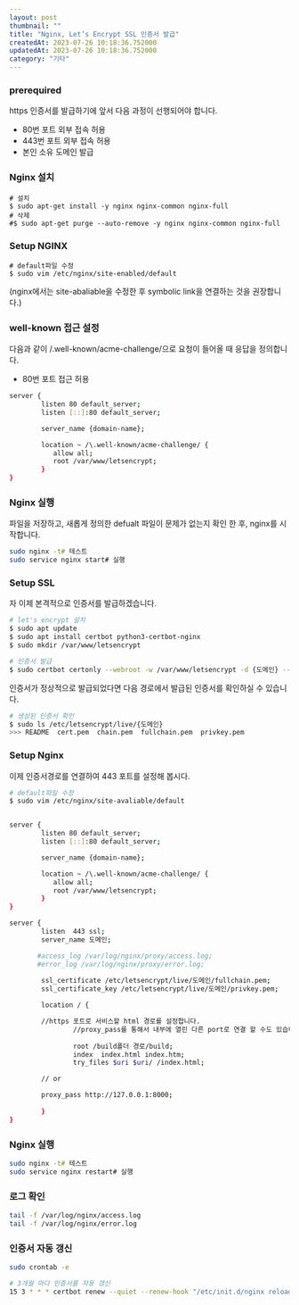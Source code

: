 ```yaml
---
layout: post
thumbnail: ""
title: "Nginx, Let’s Encrypt SSL 인증서 발급"
createdAt: 2023-07-26 10:18:36.752000
updatedAt: 2023-07-26 10:18:36.752000
category: "기타"
---
```

### prerequired

https 인증서를 발급하기에 앞서 다음 과정이 선행되어야 합니다.

- 80번 포트 외부 접속 허용
- 443번 포트 외부 접속 허용
- 본인 소유 도메인 발급

### Nginx 설치

``````shell
# 설치
$ sudo apt-get install -y nginx nginx-common nginx-full
# 삭제
#$ sudo apt-get purge --auto-remove -y nginx nginx-common nginx-full
``````

### Setup NGINX

``````shell
# default파일 수정
$ sudo vim /etc/nginx/site-enabled/default
``````
(nginx에서는 site-abaliable을 수정한 후 symbolic link을 연결하는 것을 권장합니다.)

### well-known 접근 설정
 다음과 같이 /\.well-known/acme-challenge/으로 요청이 들어올 때 응답을 정의합니다.

- 80번 포트 접근 허용

``````bash
server {
        listen 80 default_server;
        listen [::]:80 default_server;

        server_name {domain-name};

        location ~ /\.well-known/acme-challenge/ {
           allow all;
           root /var/www/letsencrypt;
        }
}
``````

### Nginx 실행
 파일을 저장하고, 새롭게 정의한 defualt 파일이 문제가 없는지 확인 한 후, nginx를 시작합니다.

``````bash
sudo nginx -t# 테스트
sudo service nginx start# 실행
``````

### Setup SSL
자 이제 본격적으로 인증서를 발급하겠습니다.

``````bash
# let's encrypt 설치
$ sudo apt update
$ sudo apt install certbot python3-certbot-nginx
$ sudo mkdir /var/www/letsencrypt
``````

``````bash
# 인증서 발급
$ sudo certbot certonly --webroot -w /var/www/letsencrypt -d {도메인} --agree-tos -m {이메일}
``````


 인증서가 정상적으로 발급되었다면 다음 경로에서 발급된 인증서를 확인하실 수 있습니다.
``````bash
# 생성된 인증서 확인
$ sudo ls /etc/letsencrypt/live/{도메인}
>>> README  cert.pem  chain.pem  fullchain.pem  privkey.pem
``````

### Setup Nginx

 이제 인증서경로를 연결하여 443 포트를 설정해 봅시다.

``````bash
# default파일 수정
$ sudo vim /etc/nginx/site-avaliable/default
``````

``````bash

server {
        listen 80 default_server;
        listen [::]:80 default_server;

        server_name {domain-name};

        location ~ /\.well-known/acme-challenge/ {
           allow all;
           root /var/www/letsencrypt;
        }
}

server {
        listen  443 ssl;
        server_name 도메인;

       #access_log /var/log/nginx/proxy/access.log;
       #error_log /var/log/nginx/proxy/error.log;
        
        ssl_certificate /etc/letsencrypt/live/도메인/fullchain.pem;
        ssl_certificate_key /etc/letsencrypt/live/도메인/privkey.pem;

        location / {

		//https 포트로 서비스할 html 경로를 설정합니다.
                //proxy_pass를 통해서 내부에 열린 다른 port로 연결 할 수도 있습니다.
                
                root /build폴더 경로/build;
                index  index.html index.htm;
                try_files $uri $uri/ /index.html;

		// or

		proxy_pass http://127.0.0.1:8000;
				
        }
}
``````

### Nginx 실행

``````bash
sudo nginx -t# 테스트
sudo service nginx restart# 실행
``````

### 로그 확인

``````bash
tail -f /var/log/nginx/access.log
tail -f /var/log/nginx/error.log
``````

### 인증서 자동 갱신

``````bash
sudo crontab -e

# 3개월 마다 인증서를 자동 갱신
15 3 * * * certbot renew --quiet --renew-hook "/etc/init.d/nginx reload"
``````











